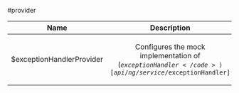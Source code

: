 
#provider

| Name | Description |
| :--: | :--: |
| $exceptionHandlerProvider | <p>Configures the mock implementation of (<code>$exceptionHandler</code>)[api/ng/service/$exceptionHandler]</p>  |

